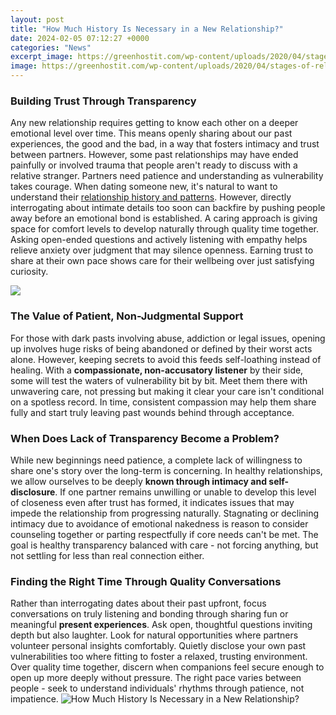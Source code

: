 ```yaml
---
layout: post
title: "How Much History Is Necessary in a New Relationship?"
date: 2024-02-05 07:12:27 +0000
categories: "News"
excerpt_image: https://greenhostit.com/wp-content/uploads/2020/04/stages-of-relationship-1068x1202.jpg
image: https://greenhostit.com/wp-content/uploads/2020/04/stages-of-relationship-1068x1202.jpg
---
```


### Building Trust Through Transparency       
Any new relationship requires getting to know each other on a deeper emotional level over time. This means openly sharing about our past experiences, the good and the bad, in a way that fosters intimacy and trust between partners. However, some past relationships may have ended painfully or involved trauma that people aren't ready to discuss with a relative stranger. Partners need patience and understanding as vulnerability takes courage.
When dating someone new, it's natural to want to understand their [relationship history and patterns](https://yt.io.vn/collection/acklin). However, directly interrogating about intimate details too soon can backfire by pushing people away before an emotional bond is established. A caring approach is giving space for comfort levels to develop naturally through quality time together. Asking open-ended questions and actively listening with empathy helps relieve anxiety over judgment that may silence openness. Earning trust to share at their own pace shows care for their wellbeing over just satisfying curiosity. 

![](https://thepleasantrelationship.com/wp-content/uploads/2020/08/What-Are-The-Stages-of-a-Relationship-and-Why-Every-Couple-Must-Know-It-1024x1024.jpg)
### The Value of Patient, Non-Judgmental Support
For those with dark pasts involving abuse, addiction or legal issues, opening up involves huge risks of being abandoned or defined by their worst acts alone. However, keeping secrets to avoid this feeds self-loathing instead of healing. With a **compassionate, non-accusatory listener** by their side, some will test the waters of vulnerability bit by bit. Meet them there with unwavering care, not pressing but making it clear your care isn't conditional on a spotless record. In time, consistent compassion may help them share fully and start truly leaving past wounds behind through acceptance.
### When Does Lack of Transparency Become a Problem?
While new beginnings need patience, a complete lack of willingness to share one's story over the long-term is concerning. In healthy relationships, we allow ourselves to be deeply **known through intimacy and self-disclosure**. If one partner remains unwilling or unable to develop this level of closeness even after trust has formed, it indicates issues that may impede the relationship from progressing naturally. Stagnating or declining intimacy due to avoidance of emotional nakedness is reason to consider counseling together or parting respectfully if core needs can't be met. The goal is healthy transparency balanced with care - not forcing anything, but not settling for less than real connection either.
### Finding the Right Time Through Quality Conversations  
Rather than interrogating dates about their past upfront, focus conversations on truly listening and bonding through sharing fun or meaningful **present experiences**. Ask open, thoughtful questions inviting depth but also laughter. Look for natural opportunities where partners volunteer personal insights comfortably. Quietly disclose your own past vulnerabilities too where fitting to foster a relaxed, trusting environment. Over quality time together, discern when companions feel secure enough to open up more deeply without pressure. The right pace varies between people - seek to understand individuals' rhythms through patience, not impatience.
![How Much History Is Necessary in a New Relationship?](https://greenhostit.com/wp-content/uploads/2020/04/stages-of-relationship-1068x1202.jpg)